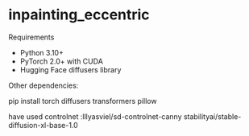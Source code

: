 # inpainting_eccentric
Requirements
- Python 3.10+
- PyTorch 2.0+ with CUDA 
- Hugging Face diffusers library

Other dependencies:

pip install torch diffusers transformers pillow

have used 
controlnet :lllyasviel/sd-controlnet-canny 
stabilityai/stable-diffusion-xl-base-1.0
